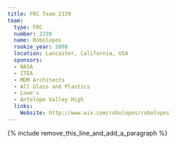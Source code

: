 ```yaml
---
title: FRC Team 2339
team:
  type: FRC
  number: 2339
  name: Robolopes
  rookie_year: 2008
  location: Lancaster, California, USA
  sponsors:
  - NASA
  - ITEA
  - MDM Architects
  - All Glass and Plastics
  - Lowe's
  - Antelope Valley High
  links:
    Website: http://www.wix.com/robolopes/robolopes
---
```


{% include remove_this_line_and_add_a_paragraph %}